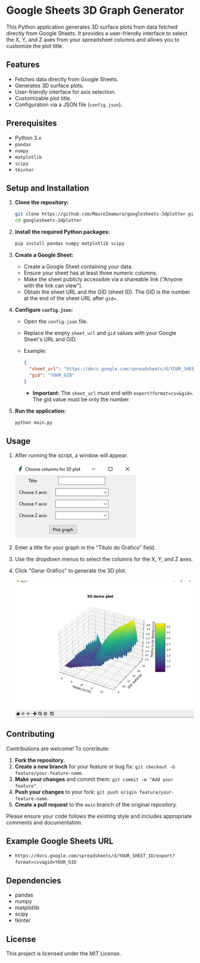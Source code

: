 # Google Sheets 3D Graph Generator

This Python application generates 3D surface plots from data fetched directly from Google Sheets. It provides a user-friendly interface to select the X, Y, and Z axes from your spreadsheet columns and allows you to customize the plot title.

## Features

-   Fetches data directly from Google Sheets.
-   Generates 3D surface plots.
-   User-friendly interface for axis selection.
-   Customizable plot title.
-   Configuration via a JSON file (`config.json`).

## Prerequisites

-   Python 3.x
-   `pandas`
-   `numpy`
-   `matplotlib`
-   `scipy`
-   `tkinter`

## Setup and Installation

1.  **Clone the repository:**

    ```bash
    git clone https://github.com/MauroImamura/googlesheets-3dplotter.git
    cd googlesheets-3dplotter
    ```

2.  **Install the required Python packages:**

    ```bash
    pip install pandas numpy matplotlib scipy
    ```

3.  **Create a Google Sheet:**

    -   Create a Google Sheet containing your data.
    -   Ensure your sheet has at least three numeric columns.
    -   Make the sheet publicly accessible via a shareable link ("Anyone with the link can view").
    -   Obtain the sheet URL and the GID (sheet ID). The GID is the number at the end of the sheet URL after `gid=`.

4.  **Configure `config.json`:**

    -   Open the `config.json` file.
    -   Replace the empty `sheet_url` and `gid` values with your Google Sheet's URL and GID.
    -   Example:

        ```json
        {
          "sheet_url": "https://docs.google.com/spreadsheets/d/YOUR_SHEET_ID/export?format=csv&gid=",
          "gid": "YOUR_GID"
        }
        ```
        -   **Important:** The `sheet_url` must end with `export?format=csv&gid=`. The gid value must be only the number.

5.  **Run the application:**

    ```bash
    python main.py
    ```

## Usage

1.  After running the script, a window will appear.

    ![alt text](docs/input-ui.png)
2.  Enter a title for your graph in the "Título do Gráfico" field.
3.  Use the dropdown menus to select the columns for the X, Y, and Z axes.
4.  Click "Gerar Gráfico" to generate the 3D plot.

    ![alt text](docs/plot.png)

## Contributing

Contributions are welcome! To contribute:

1.  **Fork the repository.**
2.  **Create a new branch** for your feature or bug fix: `git checkout -b feature/your-feature-name`.
3.  **Make your changes** and commit them: `git commit -m "Add your feature"`.
4.  **Push your changes** to your fork: `git push origin feature/your-feature-name`.
5.  **Create a pull request** to the `main` branch of the original repository.

Please ensure your code follows the existing style and includes appropriate comments and documentation.

## Example Google Sheets URL

-   `https://docs.google.com/spreadsheets/d/YOUR_SHEET_ID/export?format=csv&gid=YOUR_GID`

## Dependencies

-   pandas
-   numpy
-   matplotlib
-   scipy
-   tkinter

## License

This project is licensed under the MIT License.